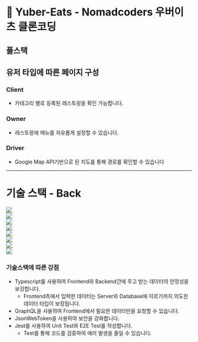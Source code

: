 # 📰 Yuber-Eats - Nomadcoders 우버이츠 클론코딩
## 풀스택


## 유저 타입에 따른 페이지 구성

### Client
* 카테고리 별로 등록된 레스토랑을 확인 가능합니다.


### Owner
* 레스토랑에 메뉴를 자유롭게 설정할 수 있습니다.


### Driver
* Google Map API기반으로 된 지도를 통해 경로를 확인할 수 있습니다




***
# 기술 스택 - Back
   

![](https://img.shields.io/badge/BACK-Node.js-339933?style=for-the-badge&logo=Node.js)   
![](https://img.shields.io/badge/BACK-NestJs-E0234E?style=for-the-badge&logo=NestJs)   
![](https://img.shields.io/badge/BACK-Apollo%20Server-311C87?style=for-the-badge&logo=ApolloGraphQL)   
![](https://img.shields.io/badge/BACK-GraphQL-E10098?style=for-the-badge&logo=GraphQL)   
![](https://img.shields.io/badge/BACK-Jest-C21325?style=for-the-badge&logo=Jest)   
![](https://img.shields.io/badge/BACK-TypeScript-3178C6?style=for-the-badge&logo=TypeScript)   
![](https://img.shields.io/badge/BACK-Typeorm-4169E1?style=for-the-badge&logo=PostgreSQL)   
![](https://img.shields.io/badge/BACK-JsonWebToken-000000?style=for-the-badge&logo=JSONWebTokens)   
  
   
### 기술스택에 따른 강점
* Typescript를 사용하여 Frontend와 Backend간에 주고 받는 데이터의 안정성을 보강합니다.
  * Frontend측에서 입력한 데이터는 Server와 Database에 이르기까지 의도한 데이터 타입이 보장됩니다.
* GraphQL을 사용하여 Frontend에서 필요한 데이터만을 요청할 수 있습니다.
* JsonWebToken을 사용하여 보안을 강화합니다.
* Jest를 사용하여 Unit Test와 E2E Test를 작성합니다.
  * Test를 통해 코드를 검증하여 에러 발생을 줄일 수 있습니다. 



